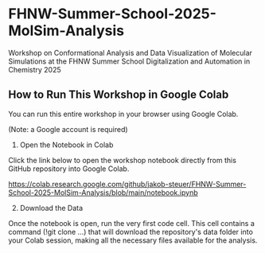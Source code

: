 # FHNW-Summer-School-2025-MolSim-Analysis

Workshop on Conformational Analysis and Data Visualization of Molecular Simulations at the FHNW Summer School Digitalization and Automation in Chemistry 2025

## How to Run This Workshop in Google Colab
You can run this entire workshop in your browser using Google Colab.

(Note: a Google account is required)

1. Open the Notebook in Colab

Click the link below to open the workshop notebook directly from this GitHub repository into Google Colab.

https://colab.research.google.com/github/jakob-steuer/FHNW-Summer-School-2025-MolSim-Analysis/blob/main/notebook.ipynb

2. Download the Data

Once the notebook is open, run the very first code cell. 
This cell contains a command (!git clone ...) that will download the repository's data folder into your Colab session, making all the necessary files available for the analysis.
